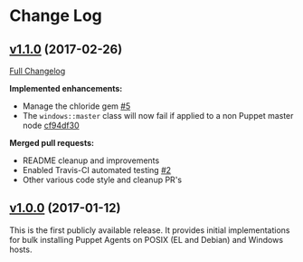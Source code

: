 # Change Log

## [v1.1.0](https://github.com/puppetlabs/puppetlabs-pe_bulk_agent_install/tree/v1.1.0) (2017-02-26)
[Full Changelog](https://github.com/puppetlabs/puppetlabs-pe_bulk_agent_install/compare/v1.0.0...v1.1.0)

**Implemented enhancements:**

- Manage the chloride gem [\#5](https://github.com/puppetlabs/puppetlabs-pe_bulk_agent_install/issues/5)
- The `windows::master` class will now fail if applied to a non Puppet master node [cf94df30](https://github.com/puppetlabs/puppetlabs-pe_bulk_agent_install/commit/cf94df30dd5bd9967af8625cd1626d8959be6e02)

**Merged pull requests:**

- README cleanup and improvements
- Enabled Travis-CI automated testing [\#2](https://github.com/puppetlabs/puppetlabs-pe_bulk_agent_install/pull/2)
- Other various code style and cleanup PR's

## [v1.0.0](https://github.com/puppetlabs/puppetlabs-pe_bulk_agent_install/tree/v1.0.0) (2017-01-12)

This is the first publicly available release. It provides initial implementations for bulk installing Puppet Agents on POSIX (EL and Debian) and Windows hosts.
